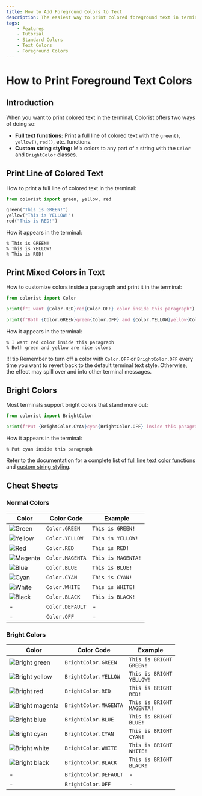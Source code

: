 ```yaml
---
title: How to Add Foreground Colors to Text
description: The easiest way to print colored foreground text in terminal output using Colorist for Python. Includes code examples.
tags:
    - Features
    - Tutorial
    - Standard Colors
    - Text Colors
    - Foreground Colors
---
```


# How to Print Foreground Text Colors
## Introduction
When you want to print colored text in the terminal, Colorist offers two ways of doing so:

* **Full text functions:** Print a full line of colored text with the `green()`, `yellow()`, `red()`, etc. functions.
* **Custom string styling:** Mix colors to any part of a string with the `Color` and `BrightColor` classes.

## Print Line of Colored Text
How to print a full line of colored text in the terminal:

```python linenums="1" hl_lines="3-5"
from colorist import green, yellow, red

green("This is GREEN!")
yellow("This is YELLOW!")
red("This is RED!")
```

How it appears in the terminal:

<pre><code>% <span class="fg-green">This is GREEN!</span>
% <span class="fg-yellow">This is YELLOW!</span>
% <span class="fg-red">This is RED!</span></code></pre>

## Print Mixed Colors in Text
How to customize colors inside a paragraph and print it in the terminal:

```python linenums="1" hl_lines="3 5"
from colorist import Color

print(f"I want {Color.RED}red{Color.OFF} color inside this paragraph")

print(f"Both {Color.GREEN}green{Color.OFF} and {Color.YELLOW}yellow{Color.OFF} are nice colors")
```

How it appears in the terminal:

<pre><code>% I want <span class="fg-red">red</span> color inside this paragraph
% Both <span class="fg-green">green</span> and <span class="fg-yellow">yellow</span> are nice colors</code></pre>

!!! tip
    Remember to turn off a color with `Color.OFF` or `BrightColor.OFF` every time you want to revert back to the default terminal text style. Otherwise, the effect may spill over and into other terminal messages.

## Bright Colors
Most terminals support bright colors that stand more out:

```python linenums="1" hl_lines="3"
from colorist import BrightColor

print(f"Put {BrightColor.CYAN}cyan{BrightColor.OFF} inside this paragraph")
```

How it appears in the terminal:

<pre><code>% Put <span class="fg-bright-cyan">cyan</span> inside this paragraph</code></pre>

Refer to the documentation for a complete list of [full line text color functions](../../reference/text-colors/full-line.md) and [custom string styling](../../reference/text-colors/mixed.md).

## Cheat Sheets
### Normal Colors

| Color                                                    | Color Code      | Example                                                       |
| -------------------------------------------------------- | --------------- | ------------------------------------------------------------- |
| ![Green](../../assets/images/colors/green_16x16.png)     | `Color.GREEN`   | <code><span class="fg-green">This is GREEN!</span></code>     |
| ![Yellow](../../assets/images/colors/yellow_16x16.png)   | `Color.YELLOW`  | <code><span class="fg-yellow">This is YELLOW!</span></code>   |
| ![Red](../../assets/images/colors/red_16x16.png)         | `Color.RED`     | <code><span class="fg-red">This is RED!</span></code>         |
| ![Magenta](../../assets/images/colors/magenta_16x16.png) | `Color.MAGENTA` | <code><span class="fg-magenta">This is MAGENTA!</span></code> |
| ![Blue](../../assets/images/colors/blue_16x16.png)       | `Color.BLUE`    | <code><span class="fg-blue">This is BLUE!</span></code>       |
| ![Cyan](../../assets/images/colors/cyan_16x16.png)       | `Color.CYAN`    | <code><span class="fg-cyan">This is CYAN!</span></code>       |
| ![White](../../assets/images/colors/white_16x16.png)     | `Color.WHITE`   | <code><span class="fg-white">This is WHITE!</span></code>     |
| ![Black](../../assets/images/colors/black_16x16.png)     | `Color.BLACK`   | <code><span class="fg-black">This is BLACK!</span></code>     |
| -                                                        | `Color.DEFAULT` | -                                                             |
| -                                                        | `Color.OFF`     | -                                                             |

### Bright Colors

| Color                                                                  | Color Code            | Example                                                                     |
| ---------------------------------------------------------------------- | --------------------- | --------------------------------------------------------------------------- |
| ![Bright green](../../assets/images/colors/bright_green_16x16.png)     | `BrightColor.GREEN`   | <code><span class="fg-bright-green">This is BRIGHT GREEN!</span></code>     |
| ![Bright yellow](../../assets/images/colors/bright_yellow_16x16.png)   | `BrightColor.YELLOW`  | <code><span class="fg-bright-yellow">This is BRIGHT YELLOW!</span></code>   |
| ![Bright red](../../assets/images/colors/bright_red_16x16.png)         | `BrightColor.RED`     | <code><span class="fg-bright-red">This is BRIGHT RED!</span></code>         |
| ![Bright magenta](../../assets/images/colors/bright_magenta_16x16.png) | `BrightColor.MAGENTA` | <code><span class="fg-bright-magenta">This is BRIGHT MAGENTA!</span></code> |
| ![Bright blue](../../assets/images/colors/bright_blue_16x16.png)       | `BrightColor.BLUE`    | <code><span class="fg-bright-blue">This is BRIGHT BLUE!</span></code>       |
| ![Bright cyan](../../assets/images/colors/bright_cyan_16x16.png)       | `BrightColor.CYAN`    | <code><span class="fg-bright-cyan">This is BRIGHT CYAN!</span></code>       |
| ![Bright white](../../assets/images/colors/bright_white_16x16.png)     | `BrightColor.WHITE`   | <code><span class="fg-bright-white">This is BRIGHT WHITE!</span></code>     |
| ![Bright black](../../assets/images/colors/bright_black_16x16.png)     | `BrightColor.BLACK`   | <code><span class="fg-bright-black">This is BRIGHT BLACK!</span></code>     |
| -                                                                      | `BrightColor.DEFAULT` | -                                                                           |
| -                                                                      | `BrightColor.OFF`     | -                                                                           |
